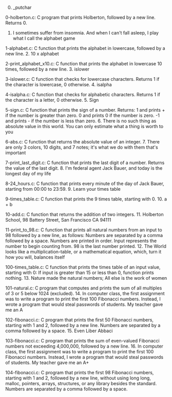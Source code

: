 0. _putchar

0-holberton.c: C program that prints Holberton, followed by a new line. Returns 0.
1. I sometimes suffer from insomnia. And when I can't fall asleep, I play what I call the alphabet game

1-alphabet.c: C function that prints the alphabet in lowercase, followed by a new line.
2. 10 x alphabet

2-print_alphabet_x10.c: C function that prints the alphabet in lowercase 10 times, followed by a new line.
3. islower

3-islower.c: C function that checks for lowercase characters. Returns 1 if the character is lowercase, 0 otherwise.
4. isalpha

4-isalpha.c: C function that checks for alphabetic characters. Returns 1 if the character is a letter, 0 otherwise.
5. Sign

5-sign.c: C function that prints the sign of a number. Returns:
1 and prints + if the number is greater than zero.
0 and prints 0 if the number is zero.
-1 and prints - if the number is less than zero.
6. There is no such thing as absolute value in this world. You can only estimate what a thing is worth to you

6-abs.c: C function that returns the absolute value of an integer.
7. There are only 3 colors, 10 digits, and 7 notes; it's what we do with them that's important

7-print_last_digit.c: C function that prints the last digit of a number. Returns the value of the last digit.
8. I'm federal agent Jack Bauer, and today is the longest day of my life

8-24_hours.c: C function that prints every minute of the day of Jack Bauer, starting from 00:00 to 23:59.
9. Learn your times table

9-times_table.c: C function that prints the 9 times table, starting with 0.
10. a + b

10-add.c: C function that returns the addition of two integers.
11. Holberton School, 98 Battery Street, San Francisco CA 94111

11-print_to_98.c: C function that prints all natural numbers from an input to 98 followed by a new line, as follows:
Numbers are separated by a comma followed by a space.
Numbers are printed in order.
Input represents the number to begin counting from.
98 is the last number printed.
12. The World looks like a multiplication-table, or a mathematical equation, which, turn it how you will, balances itself

100-times_table.c: C function that prints the times table of an input value, starting with 0:
If input is greater than 15 or less than 0, function prints nothing.
13. Nature made the natural numbers; All else is the work of women

101-natural.c: C program that computes and prints the sum of all multiples of 3 or 5 below 1024 (excluded).
14. In computer class, the first assignment was to write a program to print the first 100 Fibonacci numbers. Instead, I wrote a program that would steal passwords of students. My teacher gave me an A

102-fibonacci.c: C program that prints the first 50 Fibonacci numbers, starting with 1 and 2, followed by a new line. Numbers are separated by a comma followed by a space.
15. Even Liber Abbaci

103-fibonacci.c: C program that prints the sum of even-valued Fibonacci numbers not exceeding 4,000,000, followed by a new line.
16. In computer class, the first assignment was to write a program to print the first 100 Fibonacci numbers. Instead, I wrote a program that would steal passwords of students. My teacher gave me an A+

104-fibonacci.c: C program that prints the first 98 Fibonacci numbers, starting with 1 and 2, followed by a new line, without using long long, malloc, pointers, arrays, structures, or any library besides the standard. Numbers are separated by a comma followed by a space.